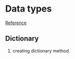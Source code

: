 # Data types
[Reference](https://realpython.com/ref/builtin-types/)


## Dictionary 
1. creating dictionary method.
